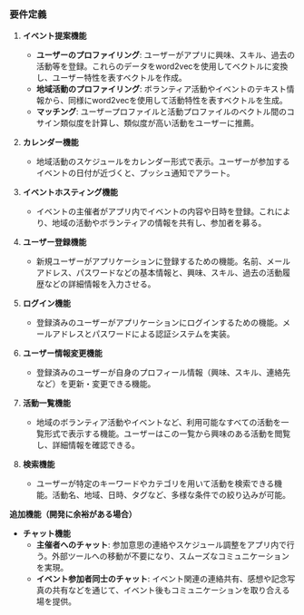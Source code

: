 ### 要件定義

1. **イベント提案機能**
   - **ユーザーのプロファイリング**: ユーザーがアプリに興味、スキル、過去の活動等を登録。これらのデータをword2vecを使用してベクトルに変換し、ユーザー特性を表すベクトルを作成。
   - **地域活動のプロファイリング**: ボランティア活動やイベントのテキスト情報から、同様にword2vecを使用して活動特性を表すベクトルを生成。
   - **マッチング**: ユーザープロファイルと活動プロファイルのベクトル間のコサイン類似度を計算し、類似度が高い活動をユーザーに推薦。

2. **カレンダー機能**
   - 地域活動のスケジュールをカレンダー形式で表示。ユーザーが参加するイベントの日付が近づくと、プッシュ通知でアラート。

3. **イベントホスティング機能**
   - イベントの主催者がアプリ内でイベントの内容や日時を登録。これにより、地域の活動やボランティアの情報を共有し、参加者を募る。

4. **ユーザー登録機能**
   - 新規ユーザーがアプリケーションに登録するための機能。名前、メールアドレス、パスワードなどの基本情報と、興味、スキル、過去の活動履歴などの詳細情報を入力させる。

5. **ログイン機能**
   - 登録済みのユーザーがアプリケーションにログインするための機能。メールアドレスとパスワードによる認証システムを実装。

6. **ユーザー情報変更機能**
   - 登録済みのユーザーが自身のプロフィール情報（興味、スキル、連絡先など）を更新・変更できる機能。

7. **活動一覧機能**
   - 地域のボランティア活動やイベントなど、利用可能なすべての活動を一覧形式で表示する機能。ユーザーはこの一覧から興味のある活動を閲覧し、詳細情報を確認できる。

8. **検索機能**
   - ユーザーが特定のキーワードやカテゴリを用いて活動を検索できる機能。活動名、地域、日時、タグなど、多様な条件での絞り込みが可能。

**追加機能（開発に余裕がある場合）**
- **チャット機能**
  - **主催者へのチャット**: 参加意思の連絡やスケジュール調整をアプリ内で行う。外部ツールへの移動が不要になり、スムーズなコミュニケーションを実現。
  - **イベント参加者同士のチャット**: イベント関連の連絡共有、感想や記念写真の共有などを通じて、イベント後もコミュニケーションを取り合える場を提供。